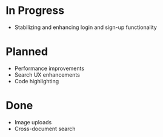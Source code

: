 # In Progress
* Stabilizing and enhancing login and sign-up functionality

# Planned

* Performance improvements
* Search UX enhancements
* Code highlighting

# Done
* Image uploads
* Cross-document search